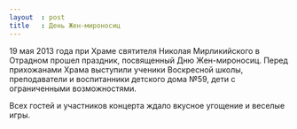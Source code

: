 ```yaml
---
layout  : post
title   : День Жен-мироносиц
---
```

19 мая 2013 года при Храме святителя Николая Мирликийского в Отрадном прошел праздник, посвященный Дню Жен-мироносиц. Перед прихожанами Храма выступили ученики Воскресной школы, преподаватели и воспитанники детского дома №59, дети с ограниченными возможностями.

Всех гостей и участников концерта ждало вкусное угощение и веселые игры.

